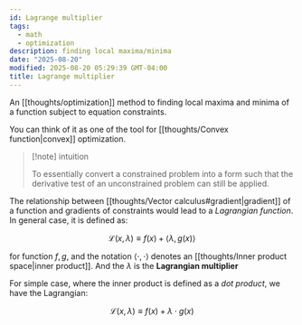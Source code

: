 ```yaml
---
id: Lagrange multiplier
tags:
  - math
  - optimization
description: finding local maxima/minima
date: "2025-08-20"
modified: 2025-08-20 05:29:39 GMT-04:00
title: Lagrange multiplier
---
```


An [[thoughts/optimization]] method to finding local maxima and minima of a function subject to equation constraints.

You can think of it as one of the tool for [[thoughts/Convex function|convex]] optimization.

> [!note] intuition
>
> To essentially convert a constrained problem into a form such that the derivative test of an unconstrained problem can still be applied.

The relationship between [[thoughts/Vector calculus#gradient|gradient]] of a function and gradients of constraints would lead to a _Lagrangian function_. In general case, it is defined as:

$$
\mathcal{L}(x, \lambda) \equiv f(x) + \langle \lambda, g(x) \rangle
$$

for function $f, g$, and the notation $\langle \cdot, \cdot  \rangle$ denotes an [[thoughts/Inner product space|inner product]]. And the $\lambda$ is the **Lagrangian multiplier**

For simple case, where the inner product is defined as a _dot product_, we have the Lagrangian:

$$
\mathcal{L}(x, \lambda) \equiv f(x) + \lambda \cdot g(x)
$$
